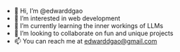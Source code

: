 - 👋 Hi, I’m @edwarddgao
- 👀 I’m interested in web development
- 🌱 I’m currently learning the inner workings of LLMs
- 💞️ I’m looking to collaborate on fun and unique projects
- 📫 You can reach me at edwarddgao@gmail.com

<!---
edwarddgao/edwarddgao is a ✨ special ✨ repository because its `README.md` (this file) appears on your GitHub profile.
You can click the Preview link to take a look at your changes.
--->
